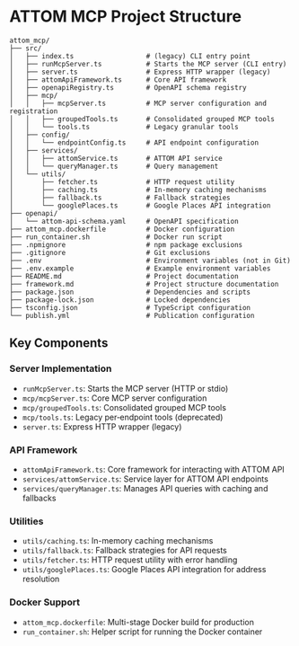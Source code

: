 # ATTOM MCP Project Structure

```plaintext
attom_mcp/
├── src/
│   ├── index.ts                  # (legacy) CLI entry point
│   ├── runMcpServer.ts           # Starts the MCP server (CLI entry)
│   ├── server.ts                 # Express HTTP wrapper (legacy)
│   ├── attomApiFramework.ts      # Core API framework
│   ├── openapiRegistry.ts        # OpenAPI schema registry
│   ├── mcp/
│   │   ├── mcpServer.ts          # MCP server configuration and registration
│   │   ├── groupedTools.ts       # Consolidated grouped MCP tools
│   │   └── tools.ts              # Legacy granular tools
│   ├── config/
│   │   └── endpointConfig.ts     # API endpoint configuration
│   ├── services/
│   │   ├── attomService.ts       # ATTOM API service
│   │   └── queryManager.ts       # Query management
│   └── utils/
│       ├── fetcher.ts            # HTTP request utility
│       ├── caching.ts            # In-memory caching mechanisms
│       ├── fallback.ts           # Fallback strategies
│       └── googlePlaces.ts       # Google Places API integration
├── openapi/
│   └── attom-api-schema.yaml     # OpenAPI specification
├── attom_mcp.dockerfile          # Docker configuration
├── run_container.sh              # Docker run script
├── .npmignore                    # npm package exclusions
├── .gitignore                    # Git exclusions
├── .env                          # Environment variables (not in Git)
├── .env.example                  # Example environment variables
├── README.md                     # Project documentation
├── framework.md                  # Project structure documentation
├── package.json                  # Dependencies and scripts
├── package-lock.json             # Locked dependencies
├── tsconfig.json                 # TypeScript configuration
└── publish.yml                   # Publication configuration
```

## Key Components

### Server Implementation

- `runMcpServer.ts`: Starts the MCP server (HTTP or stdio)
- `mcp/mcpServer.ts`: Core MCP server configuration
- `mcp/groupedTools.ts`: Consolidated grouped MCP tools
- `mcp/tools.ts`: Legacy per‑endpoint tools (deprecated)
- `server.ts`: Express HTTP wrapper (legacy)

### API Framework

- `attomApiFramework.ts`: Core framework for interacting with ATTOM API
- `services/attomService.ts`: Service layer for ATTOM API endpoints
- `services/queryManager.ts`: Manages API queries with caching and fallbacks

### Utilities

- `utils/caching.ts`: In-memory caching mechanisms
- `utils/fallback.ts`: Fallback strategies for API requests
- `utils/fetcher.ts`: HTTP request utility with error handling
- `utils/googlePlaces.ts`: Google Places API integration for address resolution

### Docker Support

- `attom_mcp.dockerfile`: Multi-stage Docker build for production
- `run_container.sh`: Helper script for running the Docker container
